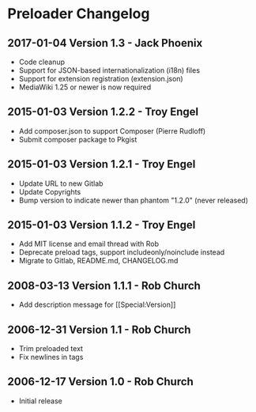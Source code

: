 Preloader Changelog
===================
## 2017-01-04 Version 1.3 - Jack Phoenix
* Code cleanup
* Support for JSON-based internationalization (i18n) files
* Support for extension registration (extension.json)
* MediaWiki 1.25 or newer is now required

## 2015-01-03 Version 1.2.2 - Troy Engel
* Add composer.json to support Composer (Pierre Rudloff)
* Submit composer package to Pkgist

## 2015-01-03 Version 1.2.1 - Troy Engel
* Update URL to new Gitlab
* Update Copyrights
* Bump version to indicate newer than phantom "1.2.0" (never released)

## 2015-01-03 Version 1.1.2 - Troy Engel
* Add MIT license and email thread with Rob
* Deprecate preload tags, support includeonly/noinclude instead
* Migrate to Gitlab, README.md, CHANGELOG.md

## 2008-03-13 Version 1.1.1 - Rob Church
* Add description message for [[Special:Version]]

## 2006-12-31 Version 1.1 - Rob Church
* Trim preloaded text
* Fix newlines in <nopreload></nopreload> tags

## 2006-12-17 Version 1.0 - Rob Church
* Initial release

